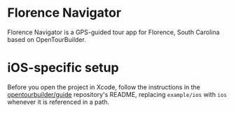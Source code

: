 # Florence Navigator
Florence Navigator is a GPS-guided tour app for Florence, South Carolina based on OpenTourBuilder.

# iOS-specific setup

Before you open the project in Xcode, follow the instructions in the [opentourbuilder/guide](https://github.com/opentourbuilder/guide) repository's README, replacing `example/ios` with `ios` whenever it is referenced in a path.
